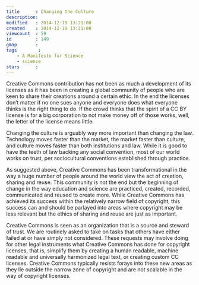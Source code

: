 ```yaml
---
title      : Changing the Culture
description: 
modified   : 2014-12-19 13:21:00
created    : 2014-12-19 13:21:00
viewcount  : 59
id         : 149
gmap       : 
tags        :
    - A Manifesto for Science
    - science
stars      : 
---
```


Creative Commons contribution has not been as much a development of its licenses as it has been in creating a global community of people who are keen to share their creations around a certain ethic. In the end the licenses don’t matter if no one sues anyone and everyone does what everyone thinks is the right thing to do. If the crowd thinks that the spirit of a CC BY license is for a big corporation to not make money off of those works, well, the letter of the license means little.

Changing the culture is arguably way more important than changing the law. Technology moves faster than the market, the market faster than culture, and culture moves faster than both institutions and law. While it is good to have the teeth of law backing any social convention, most of our world works on trust, per sociocultural conventions established through practice.

As suggested above, Creative Commons has been transformational in the way a huge number of people around the world view the act of creation, sharing and reuse. This community is not the end but the beginning of change in the way education and science are practiced, created, recorded, communicated and reused to create more. While Creative Commons has achieved its success within the relatively narrow field of copyright, this success can and should be parlayed into areas where copyright may be less relevant but the ethics of sharing and reuse are just as important.

Creative Commons is seen as an organization that is a source and steward of trust. We are routinely asked to take on tasks that others have either failed at or have simply not considered. These requests may involve doing for other legal instruments what Creative Commons has done for copyright licenses, that is, simplify them by creating a human readable, machine readable and universally harmonized legal text, or creating custom CC licenses. Creative Commons typically resists forays into these new areas as they lie outside the narrow zone of copyright and are not scalable in the way of copyright licenses.
